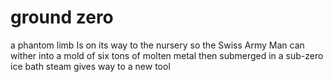 # ground zero

a phantom limb
Is on its way to the nursery
so the Swiss Army Man
can wither into a mold of
six tons of molten metal
then submerged in
a sub-zero ice bath
steam gives way to
a new tool
